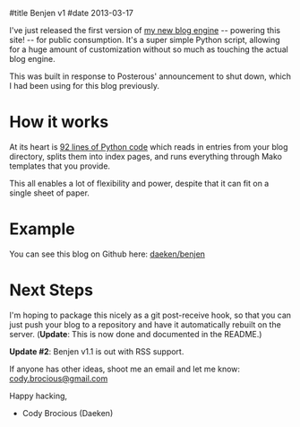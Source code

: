 #title Benjen v1
#date 2013-03-17

I've just released the first version of [my new blog engine](https://github.com/daeken/Benjen) -- powering this site! -- for public consumption.
It's a super simple Python script, allowing for a huge amount of customization without so much as touching the actual blog engine.

This was built in response to Posterous' announcement to shut down, which I had been using for this blog previously.

How it works
============

At its heart is [92 lines of Python code](https://github.com/daeken/Benjen/blob/master/benjen.py) which reads in entries from your blog directory, splits them into index pages, and runs everything through Mako templates that you provide.

This all enables a lot of flexibility and power, despite that it can fit on a single sheet of paper.

Example
=======

You can see this blog on Github here: [daeken/benjen](https://github.com/daeken/Benjen/tree/master/daeken.com)

Next Steps
==========

I'm hoping to package this nicely as a git post-receive hook, so that you can just push your blog to a repository and have it automatically rebuilt on the server.
(**Update**: This is now done and documented in the README.)

**Update #2**: Benjen v1.1 is out with RSS support.

If anyone has other ideas, shoot me an email and let me know: [cody.brocious@gmail.com](mailto:cody.brocious@gmail.com)

Happy hacking,  
- Cody Brocious (Daeken)
